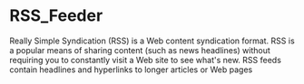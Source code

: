 # RSS_Feeder
Really Simple Syndication (RSS) is a Web content syndication format. RSS is a popular means of sharing content (such as news headlines) without requiring you to constantly visit a Web site to see what's new. RSS feeds contain headlines and hyperlinks to longer articles or Web pages
